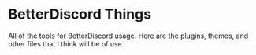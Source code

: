# BetterDiscord Things

All of the tools for BetterDiscord usage. Here are the plugins, themes, and other files that I think will be of use.
